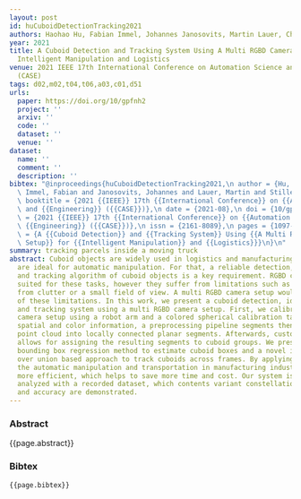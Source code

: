 ```yaml
---
layout: post
id: huCuboidDetectionTracking2021
authors: Haohao Hu, Fabian Immel, Johannes Janosovits, Martin Lauer, Christoph Stiller
year: 2021
title: A Cuboid Detection and Tracking System Using A Multi RGBD Camera Setup for
  Intelligent Manipulation and Logistics
venue: 2021 IEEE 17th International Conference on Automation Science and Engineering
  (CASE)
tags: d02,m02,t04,t06,a03,c01,d51
urls:
  paper: https://doi.org/10/gpfnh2
  project: ''
  arxiv: ''
  code: ''
  dataset: ''
  venue: ''
dataset:
  name: ''
  comment: ''
  description: ''
bibtex: "@inproceedings{huCuboidDetectionTracking2021,\n author = {Hu, Haohao and\
  \ Immel, Fabian and Janosovits, Johannes and Lauer, Martin and Stiller, Christoph},\n\
  \ booktitle = {2021 {{IEEE}} 17th {{International Conference}} on {{Automation Science}}\
  \ and {{Engineering}} ({{CASE}})},\n date = {2021-08},\n doi = {10/gpfnh2},\n eventtitle\
  \ = {2021 {{IEEE}} 17th {{International Conference}} on {{Automation Science}} and\
  \ {{Engineering}} ({{CASE}})},\n issn = {2161-8089},\n pages = {1097--1103},\n title\
  \ = {A {{Cuboid Detection}} and {{Tracking System}} Using {{A Multi RGBD Camera\
  \ Setup}} for {{Intelligent Manipulation}} and {{Logistics}}}\n}\n"
summary: tracking parcels inside a moving truck
abstract: Cuboid objects are widely used in logistics and manufacturing, since they
  are ideal for automatic manipulation. For that, a reliable detection, identification
  and tracking algorithm of cuboid objects is a key requirement. RGBD cameras are
  suited for these tasks, however they suffer from limitations such as occlusions
  from clutter or a small field of view. A multi RGBD camera setup would remedy many
  of these limitations. In this work, we present a cuboid detection, identification
  and tracking system using a multi RGBD camera setup. First, we calibrate our multi
  camera setup using a robot arm and a colored spherical calibration target. By using
  spatial and color information, a preprocessing pipeline segments then the unified
  point cloud into locally connected planar segments. Afterwards, custom spatial criteria
  allows for assigning the resulting segments to cuboid groups. We present a new modified
  bounding box regression method to estimate cuboid boxes and a novel intersection
  over union based approach to track cuboids across frames. By applying our approach,
  the automatic manipulation and transportation in manufacturing industry will become
  more efficient, which helps to save more time and cost. Our system is tested and
  analyzed with a recorded dataset, which contents variant constellations. The reliability
  and accuracy are demonstrated.
---
```


### Abstract

{{page.abstract}}

### Bibtex

```
{{page.bibtex}}
```
            